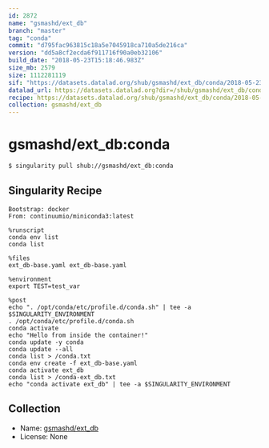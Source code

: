 ```yaml
---
id: 2872
name: "gsmashd/ext_db"
branch: "master"
tag: "conda"
commit: "d795fac963815c18a5e7045918ca710a5de216ca"
version: "dd5a8cf2ecda6f911716f90a0eb32106"
build_date: "2018-05-23T15:18:46.983Z"
size_mb: 2579
size: 1112281119
sif: "https://datasets.datalad.org/shub/gsmashd/ext_db/conda/2018-05-23-d795fac9-dd5a8cf2/dd5a8cf2ecda6f911716f90a0eb32106.simg"
datalad_url: https://datasets.datalad.org?dir=/shub/gsmashd/ext_db/conda/2018-05-23-d795fac9-dd5a8cf2/
recipe: https://datasets.datalad.org/shub/gsmashd/ext_db/conda/2018-05-23-d795fac9-dd5a8cf2/Singularity
collection: gsmashd/ext_db
---
```


# gsmashd/ext_db:conda

```bash
$ singularity pull shub://gsmashd/ext_db:conda
```

## Singularity Recipe

```singularity
Bootstrap: docker
From: continuumio/miniconda3:latest

%runscript
conda env list
conda list

%files
ext_db-base.yaml ext_db-base.yaml

%environment
export TEST=test_var

%post
echo ". /opt/conda/etc/profile.d/conda.sh" | tee -a $SINGULARITY_ENVIRONMENT
. /opt/conda/etc/profile.d/conda.sh
conda activate
echo "Hello from inside the container!"
conda update -y conda
conda update --all
conda list > /conda.txt
conda env create -f ext_db-base.yaml
conda activate ext_db
conda list > /conda-ext_db.txt
echo "conda activate ext_db" | tee -a $SINGULARITY_ENVIRONMENT
```

## Collection

 - Name: [gsmashd/ext_db](https://github.com/gsmashd/ext_db)
 - License: None

